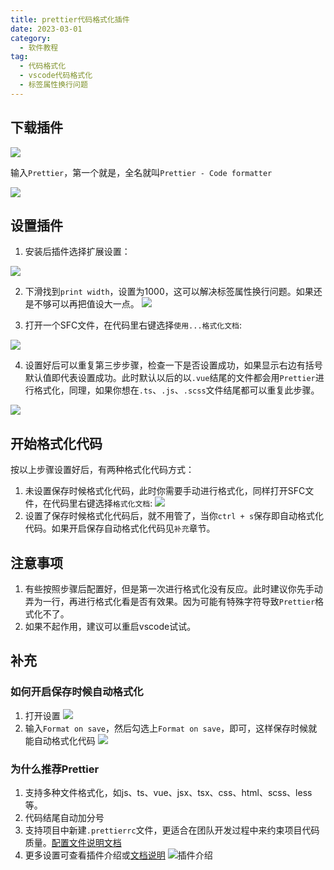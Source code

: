 ```yaml
---
title: prettier代码格式化插件
date: 2023-03-01
category:
  - 软件教程
tag:
  - 代码格式化
  - vscode代码格式化
  - 标签属性换行问题
---
```


## 下载插件

![](./images/choose-extension.png)  

输入`Prettier`，第一个就是，全名就叫`Prettier - Code formatter`

![](./images/prettier.png)  

## 设置插件

1. 安装后插件选择扩展设置：

![](./images/settings.png)  

2. 下滑找到`print width`，设置为1000，这可以解决标签属性换行问题。如果还是不够可以再把值设大一点。
![](./images/print-width.png)  

3. 打开一个SFC文件，在代码里右键选择`使用...格式化文档`:

![](./images/format-docs.png)  

4. 设置好后可以重复第三步步骤，检查一下是否设置成功，如果显示右边有括号默认值即代表设置成功。此时默认以后的以`.vue`结尾的文件都会用`Prettier`进行格式化，同理，如果你想在`.ts`、`.js`、`.scss`文件结尾都可以重复此步骤。

![](./images/format-default.png)  

## 开始格式化代码
按以上步骤设置好后，有两种格式化代码方式：
1. 未设置保存时候格式化代码，此时你需要手动进行格式化，同样打开SFC文件，在代码里右键选择`格式化文档`:
![](./images/format-by-hand.png)  
2. 设置了保存时候格式化代码后，就不用管了，当你`ctrl + s`保存即自动格式化代码。如果开启保存自动格式化代码见`补充`章节。

## 注意事项

1. 有些按照步骤后配置好，但是第一次进行格式化没有反应。此时建议你先手动弄为一行，再进行格式化看是否有效果。因为可能有特殊字符导致`Prettier`格式化不了。
2. 如果不起作用，建议可以重启vscode试试。

## 补充

### 如何开启保存时候自动格式化
1. 打开设置
![](./images/open-settings.png)
2. 输入`Format on save`，然后勾选上`Format on save`，即可，这样保存时候就能自动格式化代码
![](./images/format-on-save.png)

### 为什么推荐Prettier
1. 支持多种文件格式化，如js、ts、vue、jsx、tsx、css、html、scss、less等。
2. 代码结尾自动加分号
3. 支持项目中新建`.prettierrc`文件，更适合在团队开发过程中来约束项目代码质量。[配置文件说明文档](https://prettier.io/docs/en/configuration.html)
4. 更多设置可查看插件介绍或[文档说明](https://prettier.io/)
![插件介绍](./images/plugins-details.png)
